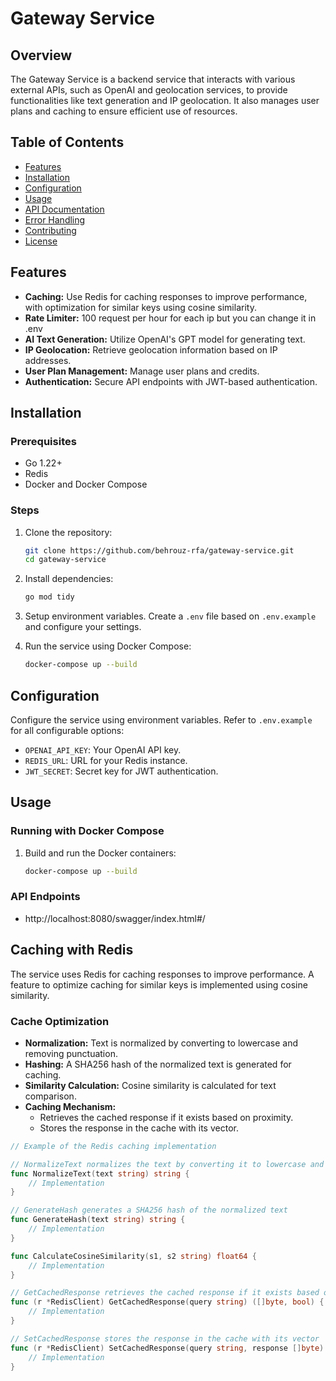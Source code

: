 # Gateway Service

## Overview
The Gateway Service is a backend service that interacts with various external APIs, such as OpenAI and geolocation services, to provide functionalities like text generation and IP geolocation. It also manages user plans and caching to ensure efficient use of resources.

## Table of Contents
- [Features](#features)
- [Installation](#installation)
- [Configuration](#configuration)
- [Usage](#usage)
- [API Documentation](#api-documentation)
- [Error Handling](#error-handling)
- [Contributing](#contributing)
- [License](#license)

## Features
- **Caching:** Use Redis for caching responses to improve performance, with optimization for similar keys using cosine similarity.
- **Rate Limiter:** 100 request per hour for each ip but you can change it in .env
- **AI Text Generation:** Utilize OpenAI's GPT model for generating text.
- **IP Geolocation:** Retrieve geolocation information based on IP addresses.
- **User Plan Management:** Manage user plans and credits.
- **Authentication:** Secure API endpoints with JWT-based authentication.

## Installation
### Prerequisites
- Go 1.22+
- Redis
- Docker and Docker Compose

### Steps
1. Clone the repository:
    ```bash
    git clone https://github.com/behrouz-rfa/gateway-service.git
    cd gateway-service
    ```

2. Install dependencies:
    ```bash
    go mod tidy
    ```

3. Setup environment variables. Create a `.env` file based on `.env.example` and configure your settings.

4. Run the service using Docker Compose:
    ```bash
    docker-compose up --build
    ```

## Configuration
Configure the service using environment variables. Refer to `.env.example` for all configurable options:
- `OPENAI_API_KEY`: Your OpenAI API key.
- `REDIS_URL`: URL for your Redis instance.
- `JWT_SECRET`: Secret key for JWT authentication.

## Usage
### Running with Docker Compose
1. Build and run the Docker containers:
    ```bash
    docker-compose up --build
    ```

### API Endpoints
- http://localhost:8080/swagger/index.html#/


## Caching with Redis
The service uses Redis for caching responses to improve performance. A feature to optimize caching for similar keys is implemented using cosine similarity.

### Cache Optimization
- **Normalization:** Text is normalized by converting to lowercase and removing punctuation.
- **Hashing:** A SHA256 hash of the normalized text is generated for caching.
- **Similarity Calculation:** Cosine similarity is calculated for text comparison.
- **Caching Mechanism:**
    - Retrieves the cached response if it exists based on proximity.
    - Stores the response in the cache with its vector.

```go
// Example of the Redis caching implementation

// NormalizeText normalizes the text by converting it to lowercase and removing punctuation
func NormalizeText(text string) string {
    // Implementation
}

// GenerateHash generates a SHA256 hash of the normalized text
func GenerateHash(text string) string {
    // Implementation
}

func CalculateCosineSimilarity(s1, s2 string) float64 {
    // Implementation
}

// GetCachedResponse retrieves the cached response if it exists based on proximity
func (r *RedisClient) GetCachedResponse(query string) ([]byte, bool) {
    // Implementation
}

// SetCachedResponse stores the response in the cache with its vector
func (r *RedisClient) SetCachedResponse(query string, response []byte) {
    // Implementation
}
